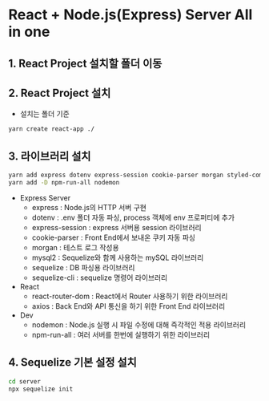# React + Node.js(Express) Server All in one

## 1. React Project 설치할 폴더 이동

## 2. React Project 설치

- 설치는 폴더 기준

```sh
yarn create react-app ./
```

## 3. 라이브러리 설치

```sh
yarn add express dotenv express-session cookie-parser morgan styled-components react-router-dom mysql2 sequelize sequelize-cli
yarn add -D npm-run-all nodemon
```

- Express Server
  - express : Node.js의 HTTP 서버 구현
  - dotenv : .env 폴더 자동 파싱, process 객체에 env 프로퍼티에 추가
  - express-session : express 서버용 session 라이브러리
  - cookie-parser : Front End에서 보내온 쿠키 자동 파싱
  - morgan : 테스트 로그 작성용
  - mysql2 : Sequelize와 함께 사용하는 mySQL 라이브러리
  - sequelize : DB 파싱용 라이브러리
  - sequelize-cli : sequelize 명령어 라이브러리
- React
  - react-router-dom : React에서 Router 사용하기 위한 라이브러리
  - axios : Back End와 API 통신을 하기 위한 Front End 라이브러리
- Dev
  - nodemon : Node.js 실행 시 파일 수정에 대해 즉각적인 적용 라이브러리
  - npm-run-all : 여러 서버를 한번에 실행하기 위한 라이브러리

## 4. Sequelize 기본 설정 설치

```sh
cd server
npx sequelize init
```

